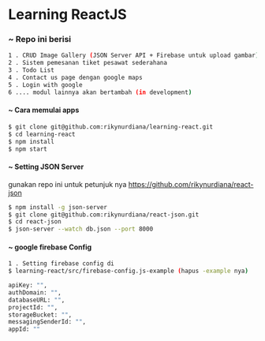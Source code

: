 # Learning ReactJS

### ~ Repo ini berisi
```sh
1 . CRUD Image Gallery (JSON Server API + Firebase untuk upload gambar).
2 . Sistem pemesanan tiket pesawat sederahana
3 . Todo List
4 . Contact us page dengan google maps
5 . Login with google
6 .... modul lainnya akan bertambah (in development)
```

#### ~ Cara memulai apps
```sh
$ git clone git@github.com:rikynurdiana/learning-react.git
$ cd learning-react
$ npm install
$ npm start
```

#### ~ Setting JSON Server
gunakan repo ini untuk petunjuk nya https://github.com/rikynurdiana/react-json
```sh
$ npm install -g json-server
$ git clone git@github.com:rikynurdiana/react-json.git
$ cd react-json
$ json-server --watch db.json --port 8000
```

#### ~ google firebase Config 
```sh
1 . Setting firebase config di 
$ learning-react/src/firebase-config.js-example (hapus -example nya)

apiKey: "",
authDomain: "",
databaseURL: "",
projectId: "",
storageBucket: "",
messagingSenderId: "",
appId: ""
```

